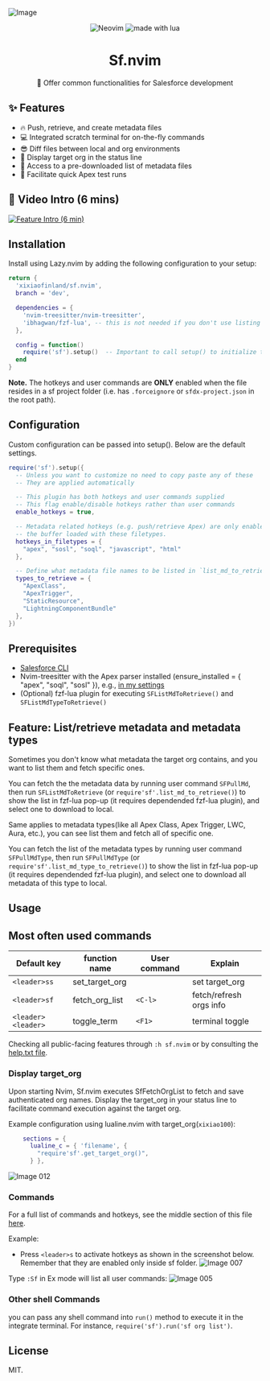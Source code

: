 ![Image](https://github.com/xixiaofinland/sf.nvim/assets/13655323/454d4a3d-d455-43f6-b44b-506862106b66)
<p align="center">

<img src="https://img.shields.io/badge/Neovim-57A143?logo=neovim&logoColor=fff&style=for-the-badge" alt="Neovim" />

<img src="https://img.shields.io/badge/Made%20With%20Lua-2C2D72?logo=lua&logoColor=fff&style=for-the-badge" alt="made with lua" >

</p>

<h1 align="center">Sf.nvim</h1>
<p align="center">📸 Offer common functionalities for Salesforce development</p>

## ✨ Features
- 🔥 Push, retrieve, and create metadata files
- 💻 Integrated scratch terminal for on-the-fly commands
- 😎 Diff files between local and org environments
- 🤩 Display target org in the status line
- 👏 Access to a pre-downloaded list of metadata files
- 🤖 Facilitate quick Apex test runs

## 🎦 Video Intro (6 mins)

[![Feature Intro (6 min)](https://img.youtube.com/vi/MdqPgHIb1pw/0.jpg)](https://www.youtube.com/watch?v=MdqPgHIb1pw)

## Installation

Install using Lazy.nvim by adding the following configuration to your setup:

```lua
return {
  'xixiaofinland/sf.nvim',
  branch = 'dev',

  dependencies = {
    'nvim-treesitter/nvim-treesitter',
    'ibhagwan/fzf-lua', -- this is not needed if you don't use listing metadata files
  },

  config = function()
    require('sf').setup()  -- Important to call setup() to initialize the plugin!
  end
}
```

**Note.** The hotkeys and user commands are **ONLY** enabled when the file
resides in a sf project folder (i.e. has `.forceignore` or `sfdx-project.json`
in the root path).

## Configuration

Custom configuration can be passed into setup(). Below are the default
settings.

```lua
require('sf').setup({
  -- Unless you want to customize no need to copy paste any of these
  -- They are applied automatically

  -- This plugin has both hotkeys and user commands supplied
  -- This flag enable/disable hotkeys rather than user commands
  enable_hotkeys = true,

  -- Metadata related hotkeys (e.g. push/retrieve Apex) are only enabled in
  -- the buffer loaded with these filetypes.
  hotkeys_in_filetypes = {
    "apex", "sosl", "soql", "javascript", "html"
  },

  -- Define what metadata file names to be listed in `list_md_to_retrieve()` (<leader>ml)
  types_to_retrieve = {
    "ApexClass",
    "ApexTrigger",
    "StaticResource",
    "LightningComponentBundle"
  },
})
```

## Prerequisites

- [Salesforce CLI](https://developer.salesforce.com/tools/salesforcecli)
- Nvim-treesitter with the Apex parser installed (ensure_installed = { "apex", "soql", "sosl" }), e.g., [in my settings](https://github.com/xixiaofinland/dotfiles/blob/main/.config/nvim/lua/plugins/nvim-tree-sitter.lua)
- (Optional) fzf-lua plugin for executing `SFListMdToRetrieve()` and `SFListMdTypeToRetrieve()`

## Feature: List/retrieve metadata and metadata types

Sometimes you don't know what metadata the target org contains, and you want to
list them and fetch specific ones.

You can fetch the the metadata data by running user command `SFPullMd`, then run
`SFListMdToRetrieve` (or `require'sf'.list_md_to_retrieve()`) to show the list in
fzf-lua pop-up (it requires dependended fzf-lua plugin), and select one to download to local.

Same applies to metadata types(like all Apex Class, Apex Trigger, LWC, Aura,
etc.), you can see list them and fetch all of specific one.

You can fetch the list of the metadata types by running user command
`SFPullMdType`, then run `SFPullMdType` (or
`require'sf'.list_md_type_to_retrieve()`) to show the list in fzf-lua pop-up (it
requires dependended fzf-lua plugin), and select one to download all metadata of
this type to local.

## Usage

## Most often used commands

| Default key       | function name           |   User command     | Explain           |
| ----------| ------------------| ----------| ------------------|
| `<leader>ss`     | set_target_org           |      | set target_org |
| `<leader>sf`     | fetch_org_list              | `<C-l>`     |fetch/refresh orgs info|
| `<leader><leader>`     |toggle_term| `<F1>`      |terminal toggle|

Checking all public-facing features through `:h sf.nvim` or by consulting the [help.txt file](https://github.com/xixiaofinland/sf.nvim/blob/dev/doc/sf.txt).

### Display target_org

Upon starting Nvim, Sf.nvim executes SfFetchOrgList to fetch and save authenticated org names. Display the target_org in your status line to facilitate command execution against the target org.

Example configuration using lualine.nvim with target_org(`xixiao100`):

```lua
    sections = {
      lualine_c = { 'filename', {
        "require'sf'.get_target_org()",
      } },
```
![Image 012](https://github.com/xixiaofinland/sf.nvim/assets/13655323/645a6625-aec6-4593-931e-84534ad3ac4c)

### Commands

For a full list of commands and hotkeys, see the middle section of this file [here](https://github.com/xixiaofinland/sf.nvim/blob/main/lua/sf/config.lua).

Example:

- Press `<leader>s` to activate hotkeys as shown in the screenshot below.
  Remember that they are enabled only inside sf folder.
![Image 007](https://github.com/xixiaofinland/sf.nvim/assets/13655323/c0bc474c-3d2f-4fad-9bc0-5076cf4dd108)

Type `:Sf` in Ex mode will list all user commands:
![Image 005](https://github.com/xixiaofinland/sf.nvim/assets/13655323/d5e9b626-e75f-4ecb-befc-c8535da8f2d9)

### Other shell Commands

you can pass any shell command into `run()` method to execute it in the integrate
terminal. For instance, `require('sf').run('sf org list')`.

## License
MIT.
